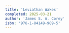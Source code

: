```yaml
---
title: 'Leviathan Wakes'
completed: 2025-03-21
author: 'James S. A. Corey'
isbn: '978-1-84149-989-5'
---
```


